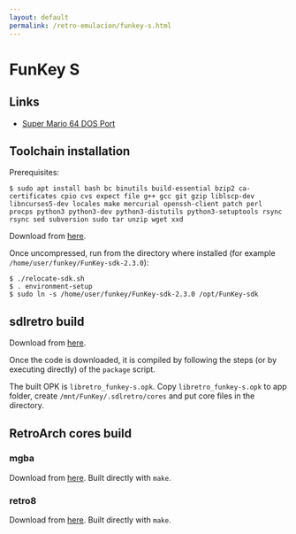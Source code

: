 ```yaml
---
layout: default
permalink: /retro-emulacion/funkey-s.html
---
```


# FunKey S

## Links

* [Super Mario 64 DOS Port](https://github.com/DrUm78/sm64-funkey)

## Toolchain installation

Prerequisites:

```
$ sudo apt install bash bc binutils build-essential bzip2 ca-certificates cpio cvs expect file g++ gcc git gzip liblscp-dev libncurses5-dev locales make mercurial openssh-client patch perl procps python3 python3-dev python3-distutils python3-setuptools rsync rsync sed subversion sudo tar unzip wget xxd
```

Download from [here](https://github.com/FunKey-Project/FunKey-OS/releases/download/FunKey-OS-2.3.0/FunKey-sdk-2.3.0.tar.gz).

Once uncompressed, run from the directory where installed (for example `/home/user/funkey/FunKey-sdk-2.3.0`):

```
$ ./relocate-sdk.sh
$ . environment-setup
$ sudo ln -s /home/user/funkey/FunKey-sdk-2.3.0 /opt/FunKey-sdk
```

## sdlretro build

Download from [here](https://github.com/DrUm78/sdlretro).

Once the code is downloaded, it is compiled by following the steps (or by executing directly) of the `package` script.

The built OPK is `libretro_funkey-s.opk`. Copy `libretro_funkey-s.opk` to app folder, create `/mnt/FunKey/.sdlretro/cores` and put core files in the directory.

## RetroArch cores build

### mgba

Download from [here](https://github.com/FunKey-Project/mgba-libretro). Built directly with `make`.

### retro8

Download from [here](https://github.com/FunKey-Project/retro8-libretro). Built directly with `make`.